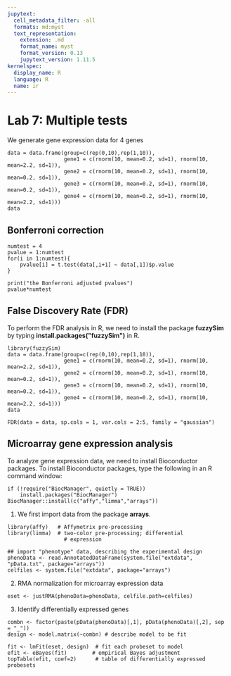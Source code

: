 ```yaml
---
jupytext:
  cell_metadata_filter: -all
  formats: md:myst
  text_representation:
    extension: .md
    format_name: myst
    format_version: 0.13
    jupytext_version: 1.11.5
kernelspec:
  display_name: R
  language: R
  name: ir
---
```



# Lab 7: Multiple tests
We generate gene expression data for 4 genes

```{code-cell}
data = data.frame(group=c(rep(0,10),rep(1,10)), 
                  gene1 = c(rnorm(10, mean=0.2, sd=1), rnorm(10, mean=2.2, sd=1)), 
                  gene2 = c(rnorm(10, mean=0.2, sd=1), rnorm(10, mean=0.2, sd=1)), 
                  gene3 = c(rnorm(10, mean=0.2, sd=1), rnorm(10, mean=0.2, sd=1)), 
                  gene4 = c(rnorm(10, mean=0.2, sd=1), rnorm(10, mean=2.2, sd=1)))
data
```

## Bonferroni correction
```{code-cell}
numtest = 4
pvalue = 1:numtest
for(i in 1:numtest){
    pvalue[i] = t.test(data[,i+1] ~ data[,1])$p.value
}

print("the Bonferroni adjusted pvalues")
pvalue*numtest
```


## False Discovery Rate (FDR)
To perform the FDR analysis in R, we need to install the package **fuzzySim** by typing **install.packages("fuzzySim")** in R.

```{code-cell}
library(fuzzySim)
data = data.frame(group=c(rep(0,10),rep(1,10)), 
                  gene1 = c(rnorm(10, mean=0.2, sd=1), rnorm(10, mean=2.2, sd=1)), 
                  gene2 = c(rnorm(10, mean=0.2, sd=1), rnorm(10, mean=0.2, sd=1)), 
                  gene3 = c(rnorm(10, mean=0.2, sd=1), rnorm(10, mean=0.2, sd=1)), 
                  gene4 = c(rnorm(10, mean=0.2, sd=1), rnorm(10, mean=2.2, sd=1)))
data

FDR(data = data, sp.cols = 1, var.cols = 2:5, family = "gaussian")
```


## Microarray gene expression analysis

To analyze gene expression data, we need to install Bioconductor packages. To install Bioconductor packages, type the following in an R command window:

```{code}
if (!require("BiocManager", quietly = TRUE))
    install.packages("BiocManager")
BiocManager::install(c("affy","limma","arrays"))

```

1. We first import data from the package **arrays**.

```{code-cell}
library(affy)   # Affymetrix pre-processing
library(limma)  # two-color pre-processing; differential
                  # expression
                
## import "phenotype" data, describing the experimental design
phenoData <- read.AnnotatedDataFrame(system.file("extdata", "pData.txt", package="arrays"))
celfiles <- system.file("extdata", package="arrays")
```

2. RMA normalization for microarray expression data

```{code-cell}
eset <- justRMA(phenoData=phenoData, celfile.path=celfiles)
```

3. Identify differentially expressed genes
```{code-cell}
combn <- factor(paste(pData(phenoData)[,1], pData(phenoData)[,2], sep = "_"))
design <- model.matrix(~combn) # describe model to be fit

fit <- lmFit(eset, design)  # fit each probeset to model
efit <- eBayes(fit)        # empirical Bayes adjustment
topTable(efit, coef=2)      # table of differentially expressed probesets
```
